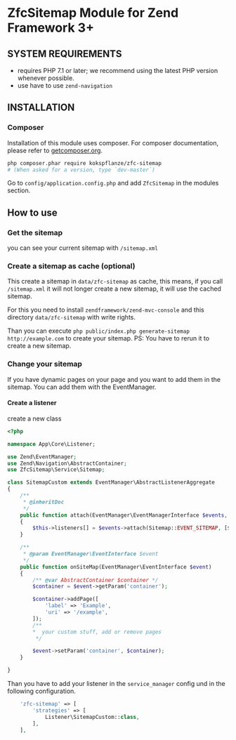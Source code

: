 # ZfcSitemap Module for Zend Framework 3+

## SYSTEM REQUIREMENTS

- requires PHP 7.1 or later; we recommend using the latest PHP version whenever possible.
- use have to use `zend-navigation`

## INSTALLATION

### Composer

Installation of this module uses composer. For composer documentation, please refer to
[getcomposer.org](http://getcomposer.org/).

```sh
php composer.phar require kokspflanze/zfc-sitemap
# (When asked for a version, type `dev-master`)
```

Go to `config/application.config.php` and add `ZfcSitemap` in the modules section.

## How to use

### Get the sitemap

you can see your current sitemap with `/sitemap.xml`

### Create a sitemap as cache (optional)

This create a sitemap in `data/zfc-sitemap` as cache, this means, if you call `/sitemap.xml` it will not longer create a new sitemap, it will use the cached sitemap.

For this you need to install `zendframework/zend-mvc-console` and this directory `data/zfc-sitemap` with write rights.

Than you can execute  `php public/index.php generate-sitemap http://example.com` to create your sitemap.
PS: You have to rerun it to create a new sitemap.

### Change your sitemap

If you have dynamic pages on your page and you want to add them in the sitemap. You can add them with the EventManager.

#### Create a listener

create a new class

````php
<?php

namespace App\Core\Listener;

use Zend\EventManager;
use Zend\Navigation\AbstractContainer;
use ZfcSitemap\Service\Sitemap;

class SitemapCustom extends EventManager\AbstractListenerAggregate
{
    /**
     * @inheritDoc
     */
    public function attach(EventManager\EventManagerInterface $events, $priority = 1)
    {
        $this->listeners[] = $events->attach(Sitemap::EVENT_SITEMAP, [$this, 'onSiteMap'], $priority);
    }

    /**
     * @param EventManager\EventInterface $event
     */
    public function onSiteMap(EventManager\EventInterface $event)
    {
        /** @var AbstractContainer $container */
        $container = $event->getParam('container');

        $container->addPage([
            'label' => 'Example',
            'uri' => '/example',
        ]);
        /**
        *  your custom stuff, add or remove pages
         */

        $event->setParam('container', $container);
    }

}
````

Than you have to add your listener in the `service_manager` config und in the following configuration.

````php
    'zfc-sitemap' => [
        'strategies' => [
            Listener\SitemapCustom::class,
        ],
    ],
````